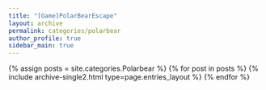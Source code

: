 ```yaml
---
title: "[Game]PolarBearEscape"
layout: archive
permalink: categories/polarbear
author_profile: true
sidebar_main: true
---
```



{% assign posts = site.categories.Polarbear %}
{% for post in posts %} {% include archive-single2.html type=page.entries_layout %} {% endfor %}